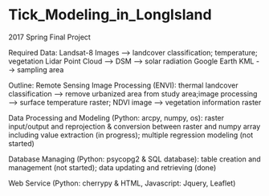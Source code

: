 # Tick_Modeling_in_LongIsland
2017 Spring Final Project

Required Data:
Landsat-8 Images --> landcover classification; temperature; vegetation
Lidar Point Cloud --> DSM --> solar radiation
Google Earth KML --> sampling area

Outline:
Remote Sensing Image Processing (ENVI): thermal landcover classification --> remove urbanized area from study area;image processing --> surface temperature raster; NDVI image --> vegetation information raster

Data Processing and Modeling (Python: arcpy, numpy, os): raster input/output and reprojection & conversion between raster and numpy array including value extraction (in progress); multiple regression modeling (not started)

Database Managing (Python: psycopg2 & SQL database): table creation and management (not started); data updating and retrieving (done)

Web Service (Python: cherrypy & HTML, Javascript: Jquery, Leaflet)
